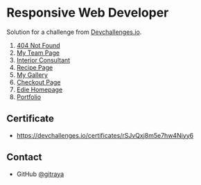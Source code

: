 <h1 align="left">Responsive Web Developer</h1>

<div align="left">
   Solution for a challenge from  <a href="https://devchallenges.io/paths/responsive-web-developer" target="_blank">Devchallenges.io</a>.
</div>

<div align="left">
    <ol>
        <li>
            <a href="https://github.com/gitraya/responsive-web-developer/tree/master/404-not-found">
                404 Not Found
            </a>
        </li>
        <li>
            <a href="https://github.com/gitraya/responsive-web-developer/tree/master/my-team-page">
                My Team Page
            </a>
        </li>
        <li>
            <a href="https://github.com/gitraya/responsive-web-developer/tree/master/interior-consultant">
                Interior Consultant
            </a>
        </li>
        <li>
            <a href="https://github.com/gitraya/responsive-web-developer/tree/master/recipe-page">
                Recipe Page
            </a>
        </li>
        <li>
            <a href="https://github.com/gitraya/responsive-web-developer/tree/master/my-gallery">
                My Gallery
            </a>
        </li>
        <li>
            <a href="https://github.com/gitraya/responsive-web-developer/tree/master/checkout-page">
                Checkout Page
            </a>
        </li>
        <li>
            <a href="https://github.com/gitraya/responsive-web-developer/tree/master/edie-homepage">
                Edie Homepage
            </a>
        </li>
        <li>
            <a href="https://github.com/gitraya/responsive-web-developer/tree/master/portfolio">
                Portfolio
            </a>
        </li>
    </ol>
</div>

## Certificate

- https://devchallenges.io/certificates/rSJvQxj8m5e7hw4Niyy6

## Contact

- GitHub [@gitraya](https://github.com/gitraya)
